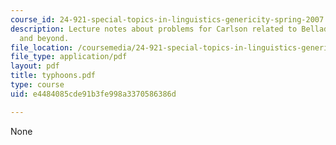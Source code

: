 ```yaml
---
course_id: 24-921-special-topics-in-linguistics-genericity-spring-2007
description: Lecture notes about problems for Carlson related to Belladonas, Typhoons,
  and beyond.
file_location: /coursemedia/24-921-special-topics-in-linguistics-genericity-spring-2007/e4484085cde91b3fe998a3370586386d_typhoons.pdf
file_type: application/pdf
layout: pdf
title: typhoons.pdf
type: course
uid: e4484085cde91b3fe998a3370586386d

---
```

None